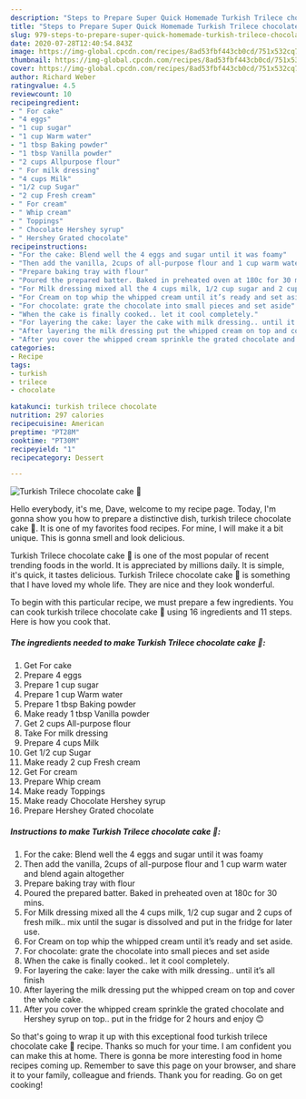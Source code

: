 ```yaml
---
description: "Steps to Prepare Super Quick Homemade Turkish Trilece chocolate cake 🍰"
title: "Steps to Prepare Super Quick Homemade Turkish Trilece chocolate cake 🍰"
slug: 979-steps-to-prepare-super-quick-homemade-turkish-trilece-chocolate-cake
date: 2020-07-28T12:40:54.843Z
image: https://img-global.cpcdn.com/recipes/8ad53fbf443cb0cd/751x532cq70/turkish-trilece-chocolate-cake-🍰-recipe-main-photo.jpg
thumbnail: https://img-global.cpcdn.com/recipes/8ad53fbf443cb0cd/751x532cq70/turkish-trilece-chocolate-cake-🍰-recipe-main-photo.jpg
cover: https://img-global.cpcdn.com/recipes/8ad53fbf443cb0cd/751x532cq70/turkish-trilece-chocolate-cake-🍰-recipe-main-photo.jpg
author: Richard Weber
ratingvalue: 4.5
reviewcount: 10
recipeingredient:
- " For cake"
- "4 eggs"
- "1 cup sugar"
- "1 cup Warm water"
- "1 tbsp Baking powder"
- "1 tbsp Vanilla powder"
- "2 cups Allpurpose flour"
- " For milk dressing"
- "4 cups Milk"
- "1/2 cup Sugar"
- "2 cup Fresh cream"
- " For cream"
- " Whip cream"
- " Toppings"
- " Chocolate Hershey syrup"
- " Hershey Grated chocolate"
recipeinstructions:
- "For the cake: Blend well the 4 eggs and sugar until it was foamy"
- "Then add the vanilla, 2cups of all-purpose flour and 1 cup warm water and blend again altogether"
- "Prepare baking tray with flour"
- "Poured the prepared batter. Baked in preheated oven at 180c for 30 mins."
- "For Milk dressing mixed all the 4 cups milk, 1/2 cup sugar and 2 cups of fresh milk.. mix until the sugar is dissolved and put in the fridge for later use."
- "For Cream on top whip the whipped cream until it’s ready and set aside."
- "For chocolate: grate the chocolate into small pieces and set aside"
- "When the cake is finally cooked.. let it cool completely."
- "For layering the cake: layer the cake with milk dressing.. until it’s all finish"
- "After layering the milk dressing put the whipped cream on top and cover the whole cake."
- "After you cover the whipped cream sprinkle the grated chocolate and Hershey syrup on top.. put in the fridge for 2 hours and enjoy 😊"
categories:
- Recipe
tags:
- turkish
- trilece
- chocolate

katakunci: turkish trilece chocolate 
nutrition: 297 calories
recipecuisine: American
preptime: "PT28M"
cooktime: "PT30M"
recipeyield: "1"
recipecategory: Dessert

---
```



![Turkish Trilece chocolate cake 🍰](https://img-global.cpcdn.com/recipes/8ad53fbf443cb0cd/751x532cq70/turkish-trilece-chocolate-cake-🍰-recipe-main-photo.jpg)

Hello everybody, it's me, Dave, welcome to my recipe page. Today, I'm gonna show you how to prepare a distinctive dish, turkish trilece chocolate cake 🍰. It is one of my favorites food recipes. For mine, I will make it a bit unique. This is gonna smell and look delicious.

Turkish Trilece chocolate cake 🍰 is one of the most popular of recent trending foods in the world. It is appreciated by millions daily. It is simple, it's quick, it tastes delicious. Turkish Trilece chocolate cake 🍰 is something that I have loved my whole life. They are nice and they look wonderful.




To begin with this particular recipe, we must prepare a few ingredients. You can cook turkish trilece chocolate cake 🍰 using 16 ingredients and 11 steps. Here is how you cook that.

<!--inarticleads1-->

##### The ingredients needed to make Turkish Trilece chocolate cake 🍰:

1. Get  For cake
1. Prepare 4 eggs
1. Prepare 1 cup sugar
1. Prepare 1 cup Warm water
1. Prepare 1 tbsp Baking powder
1. Make ready 1 tbsp Vanilla powder
1. Get 2 cups All-purpose flour
1. Take  For milk dressing
1. Prepare 4 cups Milk
1. Get 1/2 cup Sugar
1. Make ready 2 cup Fresh cream
1. Get  For cream
1. Prepare  Whip cream
1. Make ready  Toppings
1. Make ready  Chocolate Hershey syrup
1. Prepare  Hershey Grated chocolate




<!--inarticleads2-->

##### Instructions to make Turkish Trilece chocolate cake 🍰:

1. For the cake: Blend well the 4 eggs and sugar until it was foamy
1. Then add the vanilla, 2cups of all-purpose flour and 1 cup warm water and blend again altogether
1. Prepare baking tray with flour
1. Poured the prepared batter. Baked in preheated oven at 180c for 30 mins.
1. For Milk dressing mixed all the 4 cups milk, 1/2 cup sugar and 2 cups of fresh milk.. mix until the sugar is dissolved and put in the fridge for later use.
1. For Cream on top whip the whipped cream until it’s ready and set aside.
1. For chocolate: grate the chocolate into small pieces and set aside
1. When the cake is finally cooked.. let it cool completely.
1. For layering the cake: layer the cake with milk dressing.. until it’s all finish
1. After layering the milk dressing put the whipped cream on top and cover the whole cake.
1. After you cover the whipped cream sprinkle the grated chocolate and Hershey syrup on top.. put in the fridge for 2 hours and enjoy 😊




So that's going to wrap it up with this exceptional food turkish trilece chocolate cake 🍰 recipe. Thanks so much for your time. I am confident you can make this at home. There is gonna be more interesting food in home recipes coming up. Remember to save this page on your browser, and share it to your family, colleague and friends. Thank you for reading. Go on get cooking!
